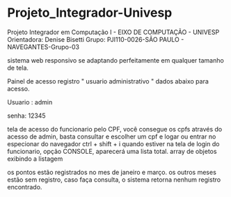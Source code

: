 # Projeto_Integrador-Univesp
Projeto Integrador em Computação I - EIXO DE COMPUTAÇÃO - UNIVESP Orientadora: Denise Bisetti Grupo: PJI110-0026-SÃO PAULO - NAVEGANTES-Grupo-03

sistema web responsivo se adaptando perfeitamente em qualquer tamanho de tela.

Painel de acesso registro " usuario administrativo " dados abaixo para acesso.

Usuario : admin

senha:   12345

tela de acesso do funcionario pelo CPF, você consegue os cpfs através do acesso de admin,
basta consultar e escolher um cpf e logar ou entrar no especionar do navegador ctrl + shift + i quando estiver na tela de login do funcionario, 
opção CONSOLE, aparecerá uma lista total.
 array de objetos exibindo a listagem 

os pontos estão registrados no mes de janeiro e março.
os outros meses estão sem registro, caso faça consulta, o sistema retorna nenhum registro encontrado.
